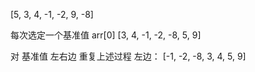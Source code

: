 [5, 3, 4, -1, -2, 9, -8]

每次选定一个基准值 arr[0]
[3, 4, -1, -2, -8, 5, 9]

对 基准值 左右边 重复上述过程
左边：
[-1, -2, -8, 3, 4, 5, 9]